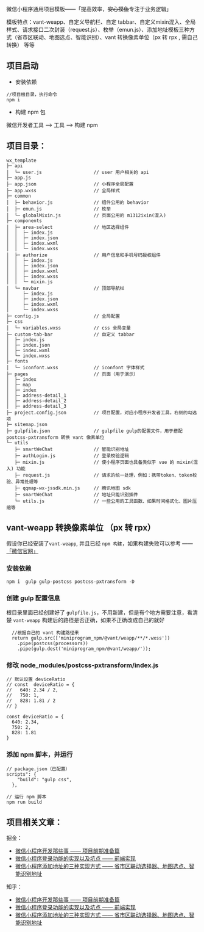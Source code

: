 微信小程序通用项目模板——「提高效率，~~安心摸鱼~~专注于业务逻辑」

模板特点：vant-weapp、自定义导航栏、自定 tabbar、自定义mixin混入、全局样式、请求接口二次封装（request.js）、枚举（emun.js）、添加地址模板三种方式（省市区联动、地图选点、智能识别）、vant 转换像素单位（px 转 rpx , 需自己转换） 等等

## 项目启动

- 安装依赖
```
//项目根目录，执行命令
npm i
```
- 构建 npm 包

微信开发者工具 --> 工具 --> 构建 npm 


##  项目目录：

```
wx_template                                                        
├─ api                                                             
│  └─ user.js                   // user 用户相关的 api
├─ app.js                                                          
├─ app.json                     // 小程序全局配置
├─ app.wxss                     // 全局样式
├─ common                                                          
│  ├─ behavior.js               // 组件公用的 behavior 
│  ├─ emun.js                   // 枚举
│  └─ globalMixin.js            // 页面公用的 m1312ixin(混入)
├─ components                                           
│  ├─ area-select               // 地区选择组件
│  │  ├─ index.js      
│  │  ├─ index.json    
│  │  ├─ index.wxml    
│  │  └─ index.wxss            
│  ├─ authorize                 // 用户信息和手机号码授权组件
│  │  ├─ index.js                                                  
│  │  ├─ index.json                                                
│  │  ├─ index.wxml                                                
│  │  ├─ index.wxss                                                
│  │  └─ mixin.js                                                  
│  └─ navbar                    // 顶部导航栏
│     ├─ index.js                                                   
│     ├─ index.json                                                
│     ├─ index.wxml                                                
│     └─ index.wxss                                                
├─ config.js                    // 全局配置
├─ css                                                             
│  └─ variables.wxss            // css 全局变量
├─ custom-tab-bar               // 自定义 tabbar 
│  ├─ index.js                                                     
│  ├─ index.json                                                   
│  ├─ index.wxml                                                   
│  └─ index.wxss                                                   
├─ fonts                                                           
│  └─ iconfont.wxss             // iconfont 字体样式
├─ pages                        // 页面（用于演示）
│  ├─ index
│  ├─ map
│  ├─ index 
│  ├─ address-detail_1                                                 
│  ├─ address-detail_2                                                 
│  ├─ address-detail_3                                                 
├─ project.config.json          // 项目配置，对应小程序开发者工具，右侧的勾选项
├─ sitemap.json              
├─ gulpfile.json                // gulpfile gulp的配置文件，用于搭配 postcss-pxtransform 转换 vant 像素单位                    
└─ utils
   ├─ smartWeChat               // 智能识别地址                                                       
   ├─ authLogin.js              // 登录校验逻辑 
   ├─ mixin.js                  // 使小程序页面也具备类似于 vue 的 mixin(混入) 功能
   ├─ request.js                // 请求的统一处理，例如：携带token、token校验、异常处理等
   ├─ qqmap-wx-jssdk.min.js     // 腾讯地图 sdk
   ├─ smartWeChat               // 地址只能识别插件            
   └─ utils.js                  // 一些公用的工具函数、如果时间格式化、图片压缩等
```

## vant-weapp 转换像素单位 （px 转 rpx）
假设你已经安装了`vant-weapp`, 并且已经 `npm 构建`，如果构建失败可以参考 —— [「微信官网」](https://developers.weixin.qq.com/miniprogram/dev/devtools/npm.html)
### 安装依赖
```
npm i  gulp gulp-postcss postcss-pxtransform -D
```
### 创建 gulp 配置信息 
根目录里面已经创建好了 `gulpfile.js`，不用新建，但是有个地方需要注意，看清楚 `vant-weapp` 构建后的路径是否正确，如果不正确改成自己的就好
```
  //根据自己的 vant 构建路径来
  return gulp.src(['miniprogram_npm/@vant/weapp/**/*.wxss']) 
    .pipe(postcss(processors))
    .pipe(gulp.dest('miniprogram_npm/@vant/weapp/'));
```
### 修改 node_modules/postcss-pxtransform/index.js 
```
// 默认设置 deviceRatio
// const  deviceRatio = {
//   640: 2.34 / 2,
//   750: 1,
//   828: 1.81 / 2
// }

const deviceRatio = {
  640: 2.34,
  750: 2,
  828: 1.81
}
```

### 添加 npm 脚本，并运行
``` 
// package.json（已配置）
scripts": {
    "build": "gulp css",
  },
```
```
// 运行 npm 脚本
npm run build
```

## 项目相关文章：

掘金：
- [微信小程序开发那些事 —— 项目前期准备篇](https://juejin.cn/post/6975434044024553503)
- [微信小程序登录功能的实现以及坑点 —— 前端实现](https://juejin.cn/post/6976455315298451470)
- [微信小程序添加地址的三种实现方式 —— 省市区联动选择器、地图选点、智能识别地址](https://juejin.cn/post/6979432031961022478)

知乎：
- [微信小程序开发那些事 —— 项目前期准备篇](https://zhuanlan.zhihu.com/p/382180744)
- [微信小程序登录功能的实现以及坑点 —— 前端实现](https://zhuanlan.zhihu.com/p/382588175)
- [微信小程序添加地址的三种实现方式 —— 省市区联动选择器、地图选点、智能识别地址](https://zhuanlan.zhihu.com/p/385354223)

